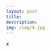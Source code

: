 ```yaml
---
layout: post
title: 
description: 
img: /img/4.jpg
---
```


<div class="col three caption">
	<img src="{{ site.baseurl }}/img/3.jpg" alt="" title="example image"/>
</div>
<div class="col three caption">
x
</div>